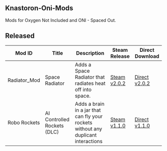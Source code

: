 ## Knastoron-Oni-Mods 
Mods for Oxygen Not Included and ONI - Spaced Out.

## Released
| Mod ID | Title | Description | Steam Release | Direct Download |
|-|-|-|-|-|
| Radiator_Mod | Space Radiator | Adds a Space Radiator that radiates heat off into space. | [Steam v2.0.2](https://steamcommunity.com/sharedfiles/filedetails/?id=2795878144) | [Direct v2.0.2](https://github.com/Knastoron/Knastoron-Oni-Mods/releases/tag/Space_Radiator)
| Robo Rockets | AI Controlled Rockets (DLC) | Adds a brain in a jar that can fly your rockets without any duplicant interactions | [Steam v1.1.0](https://steamcommunity.com/sharedfiles/filedetails/?id=2765256496) |[Direct v1.1.0](https://github.com/Knastoron/Knastoron-Oni-Mods/releases/tag/AI_Controlled_Rockets)
